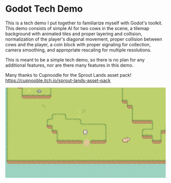 # Godot Tech Demo

This is a tech demo I put together to familiarize myself with Godot's toolkit.  This demo consists of simple AI for two cows in the scene, a tilemap background with animated tiles and proper layering and collision, normalization of the player's diagonal movement, proper collision between cows and the player, a coin block with proper signaling for collection, camera smoothing, and appropriate rescaling for multiple resolutions.

This is meant to be a simple tech demo, so there is no plan for any additional features, nor are there many features in this demo.  

Many thanks to Cupnoodle for the Sprout Lands asset pack!  https://cupnooble.itch.io/sprout-lands-asset-pack

![Alt text](ezgif-6-6afa7abdb6.gif?raw=true "Optional Title")
